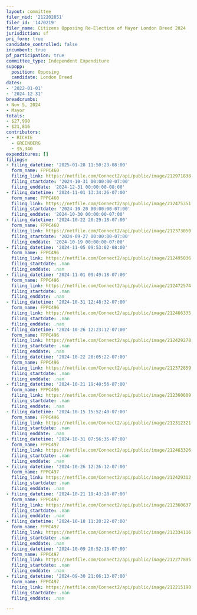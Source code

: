 ```yaml
---
layout: committee
filer_nid: '212202851'
filer_id: '1470219'
filer_name: Citizens Opposing Re-Election of Mayor London Breed 2024
jurisdiction: sf
pri_form: true
candidate_controlled: false
incumbent: true
pf_participation: true
committee_type: Independent Expenditure
supopp:
  position: Opposing
  candidate: London Breed
dates:
- '2022-01-01'
- '2024-12-31'
breadcrumbs:
- Nov 5, 2024
- Mayor
totals:
- $27,990
- $21,816
contributors:
- - RICHIE
  - GREENBERG
  - $5,340
expenditures: []
filings:
- filing_datetime: '2025-01-28 11:50:23-08:00'
  form_name: FPPC460
  filing_link: https://netfile.com/Connect2/api/public/image/212971838
  filing_startdate: '2024-10-31 00:00:00-07:00'
  filing_enddate: '2024-12-31 00:00:00-08:00'
- filing_datetime: '2024-11-01 13:34:26-07:00'
  form_name: FPPC460
  filing_link: https://netfile.com/Connect2/api/public/image/212475351
  filing_startdate: '2024-10-20 00:00:00-07:00'
  filing_enddate: '2024-10-30 00:00:00-07:00'
- filing_datetime: '2024-10-22 20:29:18-07:00'
  form_name: FPPC460
  filing_link: https://netfile.com/Connect2/api/public/image/212373050
  filing_startdate: '2024-09-27 00:00:00-07:00'
  filing_enddate: '2024-10-19 00:00:00-07:00'
- filing_datetime: '2024-11-05 09:53:02-08:00'
  form_name: FPPC496
  filing_link: https://netfile.com/Connect2/api/public/image/212495036
  filing_startdate: .nan
  filing_enddate: .nan
- filing_datetime: '2024-11-01 09:49:18-07:00'
  form_name: FPPC496
  filing_link: https://netfile.com/Connect2/api/public/image/212472574
  filing_startdate: .nan
  filing_enddate: .nan
- filing_datetime: '2024-10-31 12:48:32-07:00'
  form_name: FPPC496
  filing_link: https://netfile.com/Connect2/api/public/image/212466335
  filing_startdate: .nan
  filing_enddate: .nan
- filing_datetime: '2024-10-26 12:23:12-07:00'
  form_name: FPPC496
  filing_link: https://netfile.com/Connect2/api/public/image/212429278
  filing_startdate: .nan
  filing_enddate: .nan
- filing_datetime: '2024-10-22 20:05:22-07:00'
  form_name: FPPC496
  filing_link: https://netfile.com/Connect2/api/public/image/212372859
  filing_startdate: .nan
  filing_enddate: .nan
- filing_datetime: '2024-10-21 19:40:56-07:00'
  form_name: FPPC496
  filing_link: https://netfile.com/Connect2/api/public/image/212360609
  filing_startdate: .nan
  filing_enddate: .nan
- filing_datetime: '2024-10-15 15:52:40-07:00'
  form_name: FPPC496
  filing_link: https://netfile.com/Connect2/api/public/image/212312321
  filing_startdate: .nan
  filing_enddate: .nan
- filing_datetime: '2024-10-31 07:56:35-07:00'
  form_name: FPPC497
  filing_link: https://netfile.com/Connect2/api/public/image/212463326
  filing_startdate: .nan
  filing_enddate: .nan
- filing_datetime: '2024-10-26 12:26:12-07:00'
  form_name: FPPC497
  filing_link: https://netfile.com/Connect2/api/public/image/212429312
  filing_startdate: .nan
  filing_enddate: .nan
- filing_datetime: '2024-10-21 19:43:28-07:00'
  form_name: FPPC497
  filing_link: https://netfile.com/Connect2/api/public/image/212360637
  filing_startdate: .nan
  filing_enddate: .nan
- filing_datetime: '2024-10-18 11:20:22-07:00'
  form_name: FPPC497
  filing_link: https://netfile.com/Connect2/api/public/image/212334116
  filing_startdate: .nan
  filing_enddate: .nan
- filing_datetime: '2024-10-09 20:52:18-07:00'
  form_name: FPPC497
  filing_link: https://netfile.com/Connect2/api/public/image/212277895
  filing_startdate: .nan
  filing_enddate: .nan
- filing_datetime: '2024-09-30 21:06:13-07:00'
  form_name: FPPC497
  filing_link: https://netfile.com/Connect2/api/public/image/212215190
  filing_startdate: .nan
  filing_enddate: .nan

---
```


